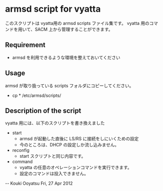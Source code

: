 # armsd script for vyatta
このスクリプトは vyatta用の armsd scripts ファイル集です。
vyatta 用のコマンドを用いて、SACM 上から管理することができます。

## Requirement 
 * armsd を利用できるような環境を整えておいてください

## Usage
armsd が取り扱っている scripts フォルダにコピーしてください。
 * cp * /etc/armsd/scripts/

## Description of the script
vyatta 用には、以下のスクリプトを書き換えました
 * start
   * armsd が起動した直後に LS/RS に接続をしにいくための設定
   * 今のところは、DHCP の設定しか流し込みません。 
 * reconfig
   * start スクリプトと同じ内容です。
 * command
   * vyatta の任意のオペレーションコマンドを実行できます。
   * 設定のコマンドは投入できません。

 -- Kouki Ooyatsu <kouki-o at iij.ad.jp> Fri, 27 Apr 2012
